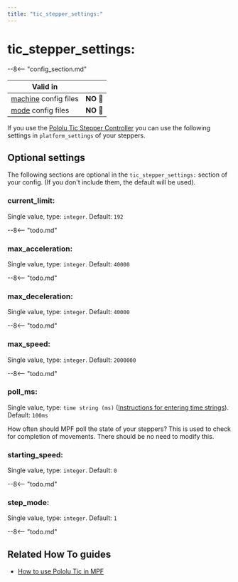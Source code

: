 ```yaml
---
title: "tic_stepper_settings:"
---
```


# tic_stepper_settings:


--8<-- "config_section.md"

| Valid in | |
|-----|:----:|
|[machine](instructions/machine_config.md) config files |**NO** :no_entry_sign:|
|[mode](instructions/mode_config.md) config files|**NO** :no_entry_sign:|

If you use the
[Pololu Tic Stepper Controller](../hardware/pololu_tic.md) you can use the following settings in `platform_settings` of
your steppers.

## Optional settings

The following sections are optional in the `tic_stepper_settings:`
section of your config. (If you don't include them, the default will be
used).

### current_limit:

Single value, type: `integer`. Default: `192`

--8<-- "todo.md"

### max_acceleration:

Single value, type: `integer`. Default: `40000`

--8<-- "todo.md"

### max_deceleration:

Single value, type: `integer`. Default: `40000`

--8<-- "todo.md"

### max_speed:

Single value, type: `integer`. Default: `2000000`

--8<-- "todo.md"

### poll_ms:

Single value, type: `time string (ms)`
([Instructions for entering time strings](instructions/time_strings.md)). Default: `100ms`

How often should MPF poll the state of your steppers? This is used to
check for completion of movements. There should be no need to modify
this.

### starting_speed:

Single value, type: `integer`. Default: `0`

--8<-- "todo.md"

### step_mode:

Single value, type: `integer`. Default: `1`

--8<-- "todo.md"

## Related How To guides

* [How to use Pololu Tic in MPF](../hardware/pololu_tic.md)
